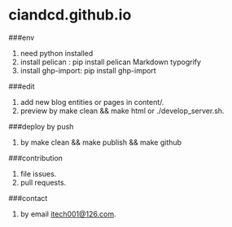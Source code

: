 # ciandcd.github.io

###env
1. need python installed
1. install pelican : pip install pelican Markdown typogrify
1. install ghp-import: pip install ghp-import

###edit
1. add new blog entities or pages in content/.
1. preview by make clean && make html or ./develop_server.sh.

###deploy by push
1. by make clean && make publish && make github

###contribution
1. file issues.
1. pull requests.

###contact
1. by email itech001@126.com.
